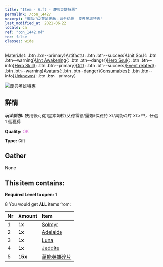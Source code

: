 ```yaml
---
title: "Item - Gift - 慶典英雄特惠"
permalink: /con_1442/
excerpt: "魔法门之英雄无敌：战争纪元  慶典英雄特惠"
last_modified_at: 2021-06-22
locale: cn
ref: "con_1442.md"
toc: false
classes: wide
---
```

 [Materials](/ItemsCN/){: .btn .btn--primary}[Artifacts](/ItemsCN/Artifacts/){: .btn .btn--success}[Unit Soul](/ItemsCN/UnitSoul/){: .btn .btn--warning}[Unit Awakening](/ItemsCN/UnitAwakening/){: .btn .btn--danger}[Hero Soul](/ItemsCN/HeroSoul/){: .btn .btn--info}[Hero Skill](/ItemsCN/HeroSkill/){: .btn .btn--primary}[Gift](/ItemsCN/Gift/){: .btn .btn--success}[Event related](/ItemsCN/Events/){: .btn .btn--warning}[Avatars](/ItemsCN/Avatars/){: .btn .btn--danger}[Consumables](/ItemsCN/Consumables/){: .btn .btn--info}[Unknown](/ItemsCN/Unknown/){: .btn .btn--primary}

 ![慶典英雄特惠](/images/t/i_907056.png)

## 詳情
 **玩法詳解:** 使用後可從1星索姆拉/艾德雷德/露娜/傑德特 x1/萬能碎片 x15 中，任選 1 個獲得

 **Quality:** <span style="color: #DA70D6">OK</span>

 **Type:** Gift

## Gather

  None

## This item contains:

 **Required Level to open:** 1

 8 You would get **ALL** items  from:

  | Nr | Amount |     Item    |
  |:---|:-------|:------------|
  | 1 |  **1x** | [Solmyr](/heroes/索姆拉/) |  | 
  | 2 |  **1x** | [Adelaide](/heroes/艾德雷德/) |  | 
  | 3 |  **1x** | [Luna](/heroes/露娜/) |  | 
  | 4 |  **1x** | [Jeddite](/heroes/傑德特/) |  | 
  | 5 |  **15x** | [萬能英雄碎片](/cn/Items/her_358/) |  | 
